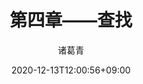 ---
date: 2020-12-13T12:00:56+09:00
description: "如果说数学是皇冠上的一颗明珠，那么算法就是这颗明珠上的光芒，算法让这颗明珠更加熠熠生辉，为科技进步和社会发展照亮了前进的路"
image: "images/recommend_site/xingyouji.jpg"
title: "第四章——查找"
author: 诸葛青
authorEmoji: 🎅
pinned: false
tags:
- 
series:
- 
---